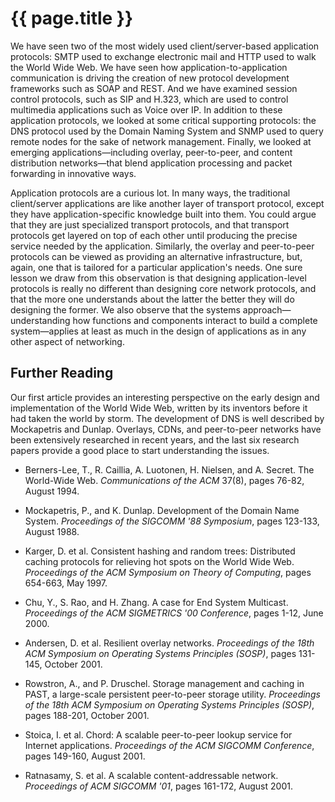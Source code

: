 # {{ page.title }}

We have seen two of the most widely used client/server-based application
protocols: SMTP used to exchange electronic mail and HTTP used to walk
the World Wide Web. We have seen how application-to-application
communication is driving the creation of new protocol development
frameworks such as SOAP and REST. And we have examined session control
protocols, such as SIP and H.323, which are used to control multimedia
applications such as Voice over IP. In addition to these application
protocols, we looked at some critical supporting protocols: the DNS
protocol used by the Domain Naming System and SNMP used to query remote
nodes for the sake of network management. Finally, we looked at emerging
applications—including overlay, peer-to-peer, and content distribution
networks—that blend application processing and packet forwarding in
innovative ways.

Application protocols are a curious lot. In many ways, the traditional
client/server applications are like another layer of transport protocol,
except they have application-specific knowledge built into them. You
could argue that they are just specialized transport protocols, and that
transport protocols get layered on top of each other until producing the
precise service needed by the application. Similarly, the overlay and
peer-to-peer protocols can be viewed as providing an alternative
infrastructure, but, again, one that is tailored for a particular
application's needs. One sure lesson we draw from this observation is
that designing application-level protocols is really no different than
designing core network protocols, and that the more one understands
about the latter the better they will do designing the former. We also
observe that the systems approach—understanding how functions and
components interact to build a complete system—applies at least as
much in the design of applications as in any other aspect of networking.

## Further Reading

Our first article provides an interesting perspective on the early
design and implementation of the World Wide Web, written by its
inventors before it had taken the world by storm. The development of DNS
is well described by Mockapetris and Dunlap. Overlays, CDNs, and
peer-to-peer networks have been extensively researched in recent years,
and the last six research papers provide a good place to start
understanding the issues.

- Berners-Lee, T., R. Caillia, A. Luotonen, H. Nielsen, and A. Secret.
    The World-Wide Web. *Communications of the ACM* 37(8), pages 76-82,
    August 1994.

- Mockapetris, P., and K. Dunlap. Development of the Domain Name
    System. *Proceedings of the SIGCOMM '88 Symposium*, pages 123-133,
    August 1988.

- Karger, D. et al. Consistent hashing and random trees: Distributed
    caching protocols for relieving hot spots on the World Wide Web.
    *Proceedings of the ACM Symposium on Theory of Computing*, pages
    654-663, May 1997.

- Chu, Y., S. Rao, and H. Zhang. A case for End System Multicast.
    *Proceedings of the ACM SIGMETRICS '00 Conference*, pages 1-12,
    June 2000.

- Andersen, D. et al. Resilient overlay networks. *Proceedings of the
    18th ACM Symposium on Operating Systems Principles (SOSP)*, pages
    131-145, October 2001.

- Rowstron, A., and P. Druschel. Storage management and caching in
    PAST, a large-scale persistent peer-to-peer storage utility.
    *Proceedings of the 18th ACM Symposium on Operating Systems
    Principles (SOSP)*, pages 188-201, October 2001.

- Stoica, I. et al. Chord: A scalable peer-to-peer lookup service for
    Internet applications. *Proceedings of the ACM SIGCOMM Conference*,
    pages 149-160, August 2001.

- Ratnasamy, S. et al. A scalable content-addressable network.
    *Proceedings of ACM SIGCOMM '01*, pages 161-172, August 2001.
